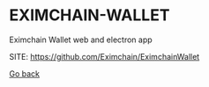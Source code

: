 # EXIMCHAIN-WALLET
 
 Eximchain Wallet web and electron app
 
 SITE: https://github.com/Eximchain/EximchainWallet

 [Go back](https://portable-linux-apps.github.io/apps.html)
